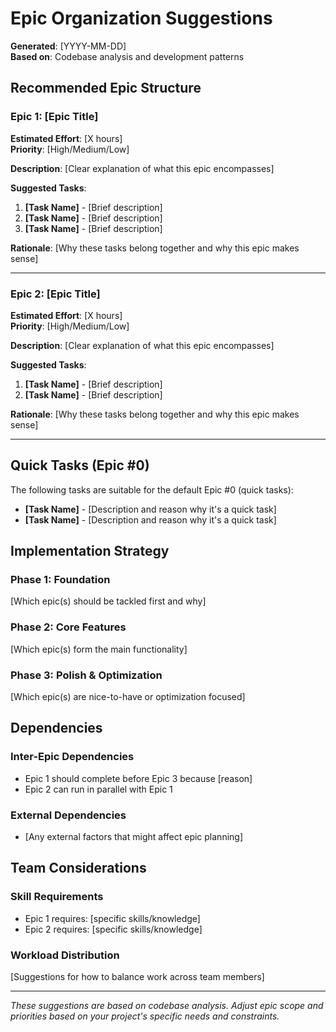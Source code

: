 # Epic Organization Suggestions

**Generated**: [YYYY-MM-DD]  
**Based on**: Codebase analysis and development patterns  

## Recommended Epic Structure

### Epic 1: [Epic Title]
**Estimated Effort**: [X hours]  
**Priority**: [High/Medium/Low]  

**Description**: [Clear explanation of what this epic encompasses]

**Suggested Tasks**:
1. **[Task Name]** - [Brief description]
2. **[Task Name]** - [Brief description]
3. **[Task Name]** - [Brief description]

**Rationale**: [Why these tasks belong together and why this epic makes sense]

---

### Epic 2: [Epic Title]
**Estimated Effort**: [X hours]  
**Priority**: [High/Medium/Low]  

**Description**: [Clear explanation of what this epic encompasses]

**Suggested Tasks**:
1. **[Task Name]** - [Brief description]
2. **[Task Name]** - [Brief description]

**Rationale**: [Why these tasks belong together and why this epic makes sense]

---

## Quick Tasks (Epic #0)

The following tasks are suitable for the default Epic #0 (quick tasks):

- **[Task Name]** - [Description and reason why it's a quick task]
- **[Task Name]** - [Description and reason why it's a quick task]

## Implementation Strategy

### Phase 1: Foundation
[Which epic(s) should be tackled first and why]

### Phase 2: Core Features
[Which epic(s) form the main functionality]

### Phase 3: Polish & Optimization
[Which epic(s) are nice-to-have or optimization focused]

## Dependencies

### Inter-Epic Dependencies
- Epic 1 should complete before Epic 3 because [reason]
- Epic 2 can run in parallel with Epic 1

### External Dependencies
- [Any external factors that might affect epic planning]

## Team Considerations

### Skill Requirements
- Epic 1 requires: [specific skills/knowledge]
- Epic 2 requires: [specific skills/knowledge]

### Workload Distribution
[Suggestions for how to balance work across team members]

---

*These suggestions are based on codebase analysis. Adjust epic scope and priorities based on your project's specific needs and constraints.*